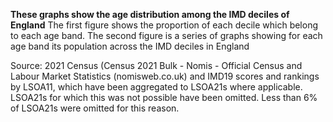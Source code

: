 <b>These graphs show the age distribution among the IMD deciles of England</b>
The first figure shows the proportion of each decile which belong to each age band.
The second figure is a series of graphs showing for each age band its population across the IMD deciles in England

Source: 2021 Census (Census 2021 Bulk - Nomis - Official Census and Labour Market Statistics (nomisweb.co.uk) and IMD19 scores and rankings by LSOA11, which have been aggregated to LSOA21s where applicable. LSOA21s for which this was not possible have been omitted.   Less than 6% of LSOA21s were omitted for this reason.

